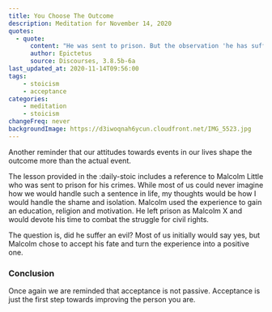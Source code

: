 ```yaml
---
title: You Choose The Outcome
description: Meditation for November 14, 2020
quotes: 
  - quote:
      content: "He was sent to prison. But the observation 'he has suffered evil,' is an addition coming from you."
      author: Epictetus
      source: Discourses, 3.8.5b-6a
last_updated_at: 2020-11-14T09:56:00
tags:
    - stoicism
    - acceptance
categories:
    - meditation
    - stoicism
changeFreq: never
backgroundImage: https://d3iwoqnah6ycun.cloudfront.net/IMG_5523.jpg
---
```


Another reminder that our attitudes towards events in our lives shape the outcome more than the actual event.

The lesson provided in the :daily-stoic includes a reference to Malcolm Little who was sent to prison for his
crimes. While most of us could never imagine how we would handle such a sentence in life, my thoughts would be how I 
would handle the shame and isolation. Malcolm used the experience to gain an education, religion and motivation. He left
prison as Malcolm X and would devote his time to combat the struggle for civil rights.

The question is, did he suffer an evil? Most of us initially would say yes, but Malcolm chose to accept his fate and
turn the experience into a positive one. 

### Conclusion

Once again we are reminded that acceptance is not passive. Acceptance is just the first step towards improving the 
person you are.
